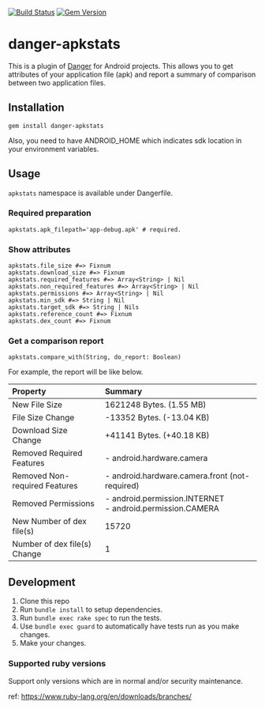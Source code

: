 [![Build Status](https://travis-ci.com/jmatsu/danger-apkstats.svg?branch=master)](https://travis-ci.com/jmatsu/danger-apkstats) [![Gem Version](https://badge.fury.io/rb/danger-apkstats.svg)](https://badge.fury.io/rb/danger-apkstats)

# danger-apkstats

This is a plugin of [Danger](https://github.com/danger/danger) for Android projects.
This allows you to get attributes of your application file (apk) and report a summary of comparison between two application files.

## Installation

`gem install danger-apkstats`

Also, you need to have ANDROID_HOME which indicates sdk location in your environment variables.

## Usage

`apkstats` namespace is available under Dangerfile.
    
### Required preparation

```
apkstats.apk_filepath='app-debug.apk' # required.
```

### Show attributes

```
apkstats.file_size #=> Fixnum
apkstats.download_size #=> Fixnum
apkstats.required_features #=> Array<String> | Nil
apkstats.non_required_features #=> Array<String> | Nil
apkstats.permissions #=> Array<String> | Nil
apkstats.min_sdk #=> String | Nil
apkstats.target_sdk #=> String | Nils
apkstats.reference_count #=> Fixnum
apkstats.dex_count #=> Fixnum
```

### Get a comparison report

```
apkstats.compare_with(String, do_report: Boolean)
```

For example, the report will be like below.

Property | Summary  
:--- | :---
New File Size | 1621248 Bytes. (1.55 MB)
File Size Change | -13352 Bytes. (-13.04 KB)
Download Size Change | +41141 Bytes. (+40.18 KB)
Removed Required Features | - android.hardware.camera
Removed Non-required Features | - android.hardware.camera.front (not-required)
Removed Permissions | - android.permission.INTERNET<br>- android.permission.CAMERA
New Number of dex file(s) | 15720
Number of dex file(s) Change | 1

## Development

1. Clone this repo
2. Run `bundle install` to setup dependencies.
3. Run `bundle exec rake spec` to run the tests.
4. Use `bundle exec guard` to automatically have tests run as you make changes.
5. Make your changes.

### Supported ruby versions

Support only versions which are in normal and/or security maintenance.

ref: https://www.ruby-lang.org/en/downloads/branches/
